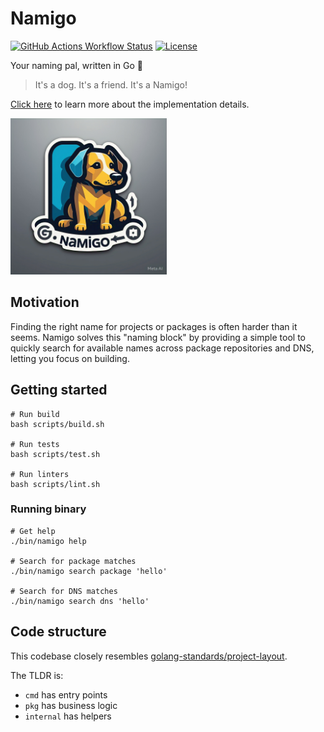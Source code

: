 # Namigo

[![GitHub Actions Workflow Status](https://img.shields.io/github/actions/workflow/status/huangsam/namigo/ci.yml)](https://github.com/huangsam/namigo/actions)
[![License](https://img.shields.io/github/license/huangsam/namigo)](https://github.com/huangsam/namigo/blob/main/LICENSE)

Your naming pal, written in Go 🐶

> It's a dog. It's a friend. It's a Namigo!

[Click here](./docs/approach.md) to learn more about the implementation details.

<img src="./images/namigo.jpeg" alt="Namigo" width="250px" />

## Motivation

Finding the right name for projects or packages is often harder than it seems.
Namigo solves this "naming block" by providing a simple tool to quickly search
for available names across package repositories and DNS, letting you focus
on building.

## Getting started

```shell
# Run build
bash scripts/build.sh

# Run tests
bash scripts/test.sh

# Run linters
bash scripts/lint.sh
```

### Running binary

```shell
# Get help
./bin/namigo help

# Search for package matches
./bin/namigo search package 'hello'

# Search for DNS matches
./bin/namigo search dns 'hello'
```

## Code structure

This codebase closely resembles [golang-standards/project-layout].

The TLDR is:

- `cmd` has entry points
- `pkg` has business logic
- `internal` has helpers

[golang-standards/project-layout]: https://github.com/golang-standards/project-layout
